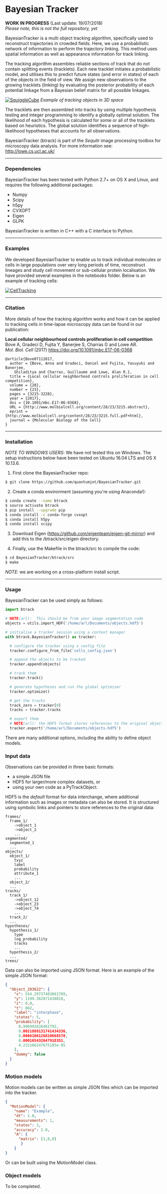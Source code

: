 # Bayesian Tracker

**WORK IN PROGRESS** (Last update: 19/07/2018)  
*Please note, this is not the full repository, yet*


BayesianTracker is a multi object tracking algorithm, specifically used to
reconstruct trajectories in crowded fields. Here, we use a probabilistic network
of information to perform the trajectory linking. This method uses spatial
information as well as appearance information for track linking.

The tracking algorithm assembles reliable sections of track that do not
contain splitting events (tracklets). Each new tracklet initiates a
probabilistic model, and utilises this to predict future states (and error in
states) of each of the objects in the field of view.  We assign new observations
to the growing tracklets (linking) by evaluating the posterior probability of
each potential linkage from a Bayesian belief matrix for all possible linkages.

[![SquiggleCube](http://lowe.cs.ucl.ac.uk/images/bayesian_tracker.png)](http://lowe.cs.ucl.ac.uk)
*Example of tracking objects in 3D space*

The tracklets are then assembled into tracks by using multiple hypothesis
testing and integer programming to identify a globally optimal solution. The
likelihood of each hypothesis is calculated for some or all of the tracklets
based on heuristics. The global solution identifies a sequence of
high-likelihood hypotheses that accounts for all observations.

BayesianTracker (btrack) is part of the *Sequitr* image processing toolbox for
microscopy data analysis. For more information see: http://lowe.cs.ucl.ac.uk/

---

### Dependencies

BayesianTracker has been tested with Python 2.7+ on OS X and Linux, and requires
the following additional packages:

+ Numpy
+ Scipy
+ h5py
+ CVXOPT
+ Eigen
+ GLPK

BayesianTracker is written in C++ with a C interface to Python.

---

### Examples

We developed BayesianTracker to enable us to track individual molecules or
cells in large populations over very long periods of time, reconstruct lineages
and study cell movement or sub-cellular protein localisation. We have provided
several examples in the notebooks folder.  Below is an example of tracking
cells:

[![CellTracking](http://lowe.cs.ucl.ac.uk/images/youtube.png)](https://youtu.be/EjqluvrJGCg)

---
### Citation

More details of how the tracking algorithm works and how it can be applied to
tracking cells in time-lapse microscopy data can be found in our publication:

**Local cellular neighbourhood controls proliferation in cell competition**  
Bove A, Gradeci D, Fujita Y, Banerjee S, Charras G and Lowe AR.  
*Mol. Biol. Cell* (2017) <https://doi.org/10.1091/mbc.E17-06-0368>

```
@article{Bove07112017,
  author = {Bove, Anna and Gradeci, Daniel and Fujita, Yasuyuki and Banerjee,
    Shiladitya and Charras, Guillaume and Lowe, Alan R.},
  title = {Local cellular neighborhood controls proliferation in cell competition},
  volume = {28},
  number = {23},
  pages = {3215-3228},
  year = {2017},
  doi = {10.1091/mbc.E17-06-0368},
  URL = {http://www.molbiolcell.org/content/28/23/3215.abstract},
  eprint = {http://www.molbiolcell.org/content/28/23/3215.full.pdf+html},
  journal = {Molecular Biology of the Cell}
}
```

---

### Installation

*NOTE TO WINDOWS USERS*: We have not tested this on Windows. The setup
instructions below have been tested on Ubuntu 16.04 LTS and OS X 10.13.6.

1. First clone the BayesianTracker repo:
```sh
$ git clone https://github.com/quantumjot/BayesianTracker.git
```

2. Create a conda environment (assuming you're using Anaconda!):
```bash
$ conda create --name btrack
$ source activate btrack
$ pip install --upgrade pip
$ conda install -c conda-forge cvxopt
$ conda install h5py
$ conda install scipy
```

3. Download Eigen (https://github.com/eigenteam/eigen-git-mirror) and add this to the /btrack/src/eigen directory.

4. Finally, use the Makefile in the btrack/src to compile the code:
```sh
$ cd BayesianTracker/btrack/src
$ make
```

*NOTE*: we are working on a cross-platform install script.

---

### Usage

BayesianTracker can be used simply as follows:

```python
import btrack

# NOTE(arl):  This should be from your image segmentation code
objects = utils.import_HDF('/home/arl/Documents/objects.hdf5')

# initialise a tracker session using a context manager
with btrack.BayesianTracker() as tracker:

  # configure the tracker using a config file
  tracker.configure_from_file('cells_config.json')

  # append the objects to be tracked
  tracker.append(objects)

  # track them
  tracker.track()

  # generate hypotheses and run the global optimiser
  tracker.optimize()

  # get the tracks
  track_zero = tracker[0]
  tracks = tracker.tracks

  # export them
  # NOTE(arl): the HDF5 format stores references to the original objects
  tracker.export('/home/arl/Documents/objects.hdf5')
```

There are many additional options, including the ability to define object models.

### Input data
Observations can be provided in three basic formats:
+ a simple JSON file
+ HDF5 for larger/more complex datasets, or
+ using your own code as a PyTrackObject.

HDF5 is the *default* format for data interchange, where additional information
such as images or metadata can also be stored.  It is structured using symbolic
links and pointers to store references to the original data:

```HDF5
frames/
  frame_1/
    ->object_1
    ->object_2
    ...
segmented/
  segmented_1
  ...
objects/
  object_1/
    txyz
    label
    probability
    attribute_1
    ...
  object_2/
  ...
tracks/
  track_1/
    ->object_12
    ->object_23
    ->object_74
    ...
  track_2/
  ...
hypotheses/
  hypothesis_1/
    type
    log_probability
    tracks
    ...
  hypothesis_2/
  ...
trees/
```

Data can also be imported using JSON format. Here is an example of the simple JSON format:
```json
{
  "Object_203622": {
    "x": 554.29737483861709,
    "y": 1199.362071438818,
    "z": 0.0,
    "t": 862,
    "label": "interphase",
    "states": 5,
    "probability": [
      0.996992826461792,
      0.0021888131741434336,
      0.0006106126820668578,
      0.000165432647918351,
      4.232166247675195e-05
    ],
    "dummy": false
  }
}
```

### Motion models
Motion models can be written as simple JSON files which can be imported into the tracker.

```json
{
  "MotionModel": {
    "name": "Example",
    "dt": 1.0,
    "measurements": 1,
    "states": 3,
    "accuracy": 2.0,
    "A": {
      "matrix": [1,0,0]
       }
    }
}
```

Or can be built using the MotionModel class.



### Object models
To be completed.
